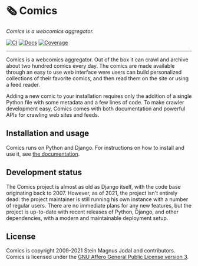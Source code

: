 # &#x1F5DE; Comics

_Comics is a webcomics aggregator._

[![CI](https://img.shields.io/github/workflow/status/jodal/comics/CI)](https://github.com/jodal/comics/actions?workflow=CI)
[![Docs](https://img.shields.io/readthedocs/comics)](https://comics.readthedocs.io/)
[![Coverage](https://img.shields.io/codecov/c/gh/jodal/comics)](https://codecov.io/gh/jodal/comics)

---

Comics is a webcomics aggregator. Out of the box it can crawl and archive
about two hundred comics every day. The comics are made available through an
easy to use web interface were users can build personalized collections of
their favorite comics, and then read them on the site or using a feed reader.

Adding a new comic to your installation requires only the addition of a single
Python file with some metadata and a few lines of code. To make crawler
development easy, Comics comes with both documentation and powerful APIs for
crawling web sites and feeds.

## Installation and usage

Comics runs on Python and Django. For instructions on how to install and use it, see [the documentation](https://comics.readthedocs.io/).

## Development status

The Comics project is almost as old as Django itself, with the code base
originating back to 2007. However, as of 2021, the project isn't entirely
dead: the project maintainer is still running his own instance with a number
of regular users. There are no immediate plans for any new features, but
the project is up-to-date with recent releases of Python, Django, and other
dependencies, with a modern and maintainable deployment setup.

## License

Comics is copyright 2009-2021 Stein Magnus Jodal and contributors.
Comics is licensed under the
[GNU Affero General Public License version 3](https://www.gnu.org/licenses/agpl-3.0.en.html).
